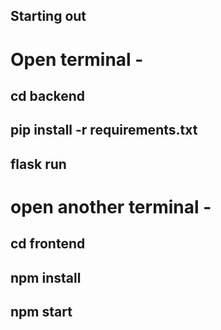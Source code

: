 ## Starting out 

# Open terminal -

## cd backend

## pip install -r requirements.txt

## flask run

# open another terminal -

## cd frontend

## npm install

## npm start
